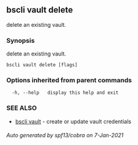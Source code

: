 ## bscli vault delete

delete an existing vault.

### Synopsis

delete an existing vault.

```
bscli vault delete [flags]
```

### Options inherited from parent commands

```
  -h, --help   display this help and exit
```

### SEE ALSO

* [bscli vault](bscli_vault.md)	 - create or update vault credentials

###### Auto generated by spf13/cobra on 7-Jan-2021
